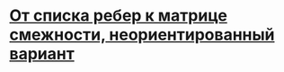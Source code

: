 # [От списка ребер к матрице смежности, неориентированный вариант](http://informatics.mccme.ru/mod/statements/view3.php?chapterid=465)
